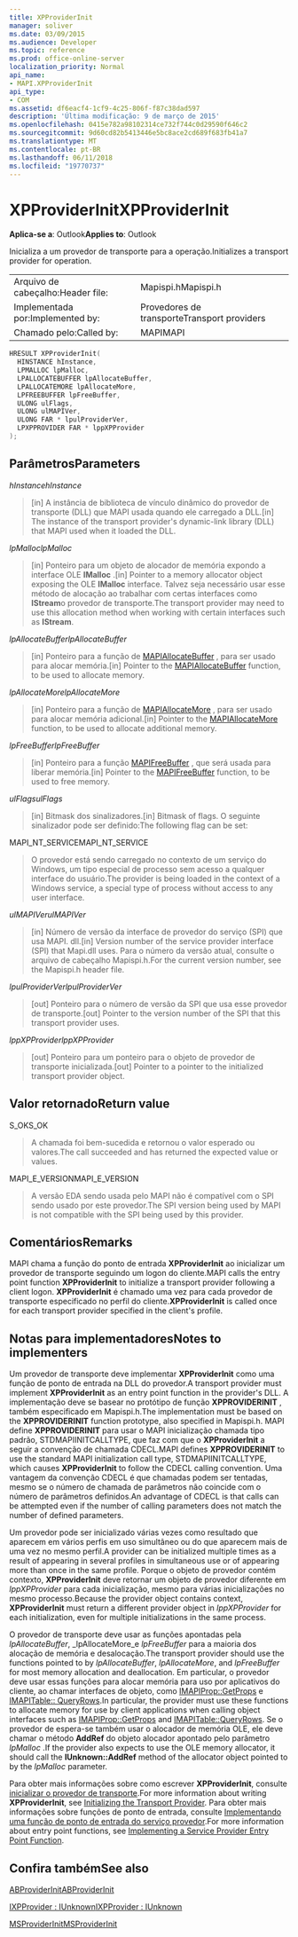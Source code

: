 ```yaml
---
title: XPProviderInit
manager: soliver
ms.date: 03/09/2015
ms.audience: Developer
ms.topic: reference
ms.prod: office-online-server
localization_priority: Normal
api_name:
- MAPI.XPProviderInit
api_type:
- COM
ms.assetid: df6eacf4-1cf9-4c25-806f-f87c38dad597
description: 'Última modificação: 9 de março de 2015'
ms.openlocfilehash: 0415e782a98102314ce732f744c0d29590f646c2
ms.sourcegitcommit: 9d60cd82b5413446e5bc8ace2cd689f683fb41a7
ms.translationtype: MT
ms.contentlocale: pt-BR
ms.lasthandoff: 06/11/2018
ms.locfileid: "19770737"
---
```

# <a name="xpproviderinit"></a><span data-ttu-id="c50d9-103">XPProviderInit</span><span class="sxs-lookup"><span data-stu-id="c50d9-103">XPProviderInit</span></span>

  
  
<span data-ttu-id="c50d9-104">**Aplica-se a**: Outlook</span><span class="sxs-lookup"><span data-stu-id="c50d9-104">**Applies to**: Outlook</span></span> 
  
<span data-ttu-id="c50d9-105">Inicializa a um provedor de transporte para a operação.</span><span class="sxs-lookup"><span data-stu-id="c50d9-105">Initializes a transport provider for operation.</span></span>
  
|||
|:-----|:-----|
|<span data-ttu-id="c50d9-106">Arquivo de cabeçalho:</span><span class="sxs-lookup"><span data-stu-id="c50d9-106">Header file:</span></span>  <br/> |<span data-ttu-id="c50d9-107">Mapispi.h</span><span class="sxs-lookup"><span data-stu-id="c50d9-107">Mapispi.h</span></span>  <br/> |
|<span data-ttu-id="c50d9-108">Implementada por:</span><span class="sxs-lookup"><span data-stu-id="c50d9-108">Implemented by:</span></span>  <br/> |<span data-ttu-id="c50d9-109">Provedores de transporte</span><span class="sxs-lookup"><span data-stu-id="c50d9-109">Transport providers</span></span>  <br/> |
|<span data-ttu-id="c50d9-110">Chamado pelo:</span><span class="sxs-lookup"><span data-stu-id="c50d9-110">Called by:</span></span>  <br/> |<span data-ttu-id="c50d9-111">MAPI</span><span class="sxs-lookup"><span data-stu-id="c50d9-111">MAPI</span></span>  <br/> |
   
```cpp
HRESULT XPProviderInit(
  HINSTANCE hInstance,
  LPMALLOC lpMalloc,
  LPALLOCATEBUFFER lpAllocateBuffer,
  LPALLOCATEMORE lpAllocateMore,
  LPFREEBUFFER lpFreeBuffer,
  ULONG ulFlags,
  ULONG ulMAPIVer,
  ULONG FAR * lpulProviderVer,
  LPXPPROVIDER FAR * lppXPProvider
);
```

## <a name="parameters"></a><span data-ttu-id="c50d9-112">Parâmetros</span><span class="sxs-lookup"><span data-stu-id="c50d9-112">Parameters</span></span>

 <span data-ttu-id="c50d9-113">_hInstance_</span><span class="sxs-lookup"><span data-stu-id="c50d9-113">_hInstance_</span></span>
  
> <span data-ttu-id="c50d9-114">[in] A instância de biblioteca de vínculo dinâmico do provedor de transporte (DLL) que MAPI usada quando ele carregado a DLL.</span><span class="sxs-lookup"><span data-stu-id="c50d9-114">[in] The instance of the transport provider's dynamic-link library (DLL) that MAPI used when it loaded the DLL.</span></span>
    
 <span data-ttu-id="c50d9-115">_lpMalloc_</span><span class="sxs-lookup"><span data-stu-id="c50d9-115">_lpMalloc_</span></span>
  
> <span data-ttu-id="c50d9-116">[in] Ponteiro para um objeto de alocador de memória expondo a interface OLE **IMalloc** .</span><span class="sxs-lookup"><span data-stu-id="c50d9-116">[in] Pointer to a memory allocator object exposing the OLE **IMalloc** interface.</span></span> <span data-ttu-id="c50d9-117">Talvez seja necessário usar esse método de alocação ao trabalhar com certas interfaces como **IStream**o provedor de transporte.</span><span class="sxs-lookup"><span data-stu-id="c50d9-117">The transport provider may need to use this allocation method when working with certain interfaces such as **IStream**.</span></span> 
    
 <span data-ttu-id="c50d9-118">_lpAllocateBuffer_</span><span class="sxs-lookup"><span data-stu-id="c50d9-118">_lpAllocateBuffer_</span></span>
  
> <span data-ttu-id="c50d9-119">[in] Ponteiro para a função de [MAPIAllocateBuffer](mapiallocatebuffer.md) , para ser usado para alocar memória.</span><span class="sxs-lookup"><span data-stu-id="c50d9-119">[in] Pointer to the [MAPIAllocateBuffer](mapiallocatebuffer.md) function, to be used to allocate memory.</span></span> 
    
 <span data-ttu-id="c50d9-120">_lpAllocateMore_</span><span class="sxs-lookup"><span data-stu-id="c50d9-120">_lpAllocateMore_</span></span>
  
> <span data-ttu-id="c50d9-121">[in] Ponteiro para a função de [MAPIAllocateMore](mapiallocatemore.md) , para ser usado para alocar memória adicional.</span><span class="sxs-lookup"><span data-stu-id="c50d9-121">[in] Pointer to the [MAPIAllocateMore](mapiallocatemore.md) function, to be used to allocate additional memory.</span></span> 
    
 <span data-ttu-id="c50d9-122">_lpFreeBuffer_</span><span class="sxs-lookup"><span data-stu-id="c50d9-122">_lpFreeBuffer_</span></span>
  
> <span data-ttu-id="c50d9-123">[in] Ponteiro para a função [MAPIFreeBuffer](mapifreebuffer.md) , que será usada para liberar memória.</span><span class="sxs-lookup"><span data-stu-id="c50d9-123">[in] Pointer to the [MAPIFreeBuffer](mapifreebuffer.md) function, to be used to free memory.</span></span> 
    
 <span data-ttu-id="c50d9-124">_ulFlags_</span><span class="sxs-lookup"><span data-stu-id="c50d9-124">_ulFlags_</span></span>
  
> <span data-ttu-id="c50d9-125">[in] Bitmask dos sinalizadores.</span><span class="sxs-lookup"><span data-stu-id="c50d9-125">[in] Bitmask of flags.</span></span> <span data-ttu-id="c50d9-126">O seguinte sinalizador pode ser definido:</span><span class="sxs-lookup"><span data-stu-id="c50d9-126">The following flag can be set:</span></span>
    
<span data-ttu-id="c50d9-127">MAPI_NT_SERVICE</span><span class="sxs-lookup"><span data-stu-id="c50d9-127">MAPI_NT_SERVICE</span></span> 
  
> <span data-ttu-id="c50d9-128">O provedor está sendo carregado no contexto de um serviço do Windows, um tipo especial de processo sem acesso a qualquer interface do usuário.</span><span class="sxs-lookup"><span data-stu-id="c50d9-128">The provider is being loaded in the context of a Windows service, a special type of process without access to any user interface.</span></span> 
    
 <span data-ttu-id="c50d9-129">_ulMAPIVer_</span><span class="sxs-lookup"><span data-stu-id="c50d9-129">_ulMAPIVer_</span></span>
  
> <span data-ttu-id="c50d9-130">[in] Número de versão da interface de provedor do serviço (SPI) que usa MAPI. dll.</span><span class="sxs-lookup"><span data-stu-id="c50d9-130">[in] Version number of the service provider interface (SPI) that Mapi.dll uses.</span></span> <span data-ttu-id="c50d9-131">Para o número da versão atual, consulte o arquivo de cabeçalho Mapispi.h.</span><span class="sxs-lookup"><span data-stu-id="c50d9-131">For the current version number, see the Mapispi.h header file.</span></span> 
    
 <span data-ttu-id="c50d9-132">_lpulProviderVer_</span><span class="sxs-lookup"><span data-stu-id="c50d9-132">_lpulProviderVer_</span></span>
  
> <span data-ttu-id="c50d9-133">[out] Ponteiro para o número de versão da SPI que usa esse provedor de transporte.</span><span class="sxs-lookup"><span data-stu-id="c50d9-133">[out] Pointer to the version number of the SPI that this transport provider uses.</span></span> 
    
 <span data-ttu-id="c50d9-134">_lppXPProvider_</span><span class="sxs-lookup"><span data-stu-id="c50d9-134">_lppXPProvider_</span></span>
  
> <span data-ttu-id="c50d9-135">[out] Ponteiro para um ponteiro para o objeto de provedor de transporte inicializada.</span><span class="sxs-lookup"><span data-stu-id="c50d9-135">[out] Pointer to a pointer to the initialized transport provider object.</span></span>
    
## <a name="return-value"></a><span data-ttu-id="c50d9-136">Valor retornado</span><span class="sxs-lookup"><span data-stu-id="c50d9-136">Return value</span></span>

<span data-ttu-id="c50d9-137">S_OK</span><span class="sxs-lookup"><span data-stu-id="c50d9-137">S_OK</span></span> 
  
> <span data-ttu-id="c50d9-138">A chamada foi bem-sucedida e retornou o valor esperado ou valores.</span><span class="sxs-lookup"><span data-stu-id="c50d9-138">The call succeeded and has returned the expected value or values.</span></span> 
    
<span data-ttu-id="c50d9-139">MAPI_E_VERSION</span><span class="sxs-lookup"><span data-stu-id="c50d9-139">MAPI_E_VERSION</span></span> 
  
> <span data-ttu-id="c50d9-140">A versão EDA sendo usada pelo MAPI não é compatível com o SPI sendo usado por este provedor.</span><span class="sxs-lookup"><span data-stu-id="c50d9-140">The SPI version being used by MAPI is not compatible with the SPI being used by this provider.</span></span>
    
## <a name="remarks"></a><span data-ttu-id="c50d9-141">Comentários</span><span class="sxs-lookup"><span data-stu-id="c50d9-141">Remarks</span></span>

<span data-ttu-id="c50d9-142">MAPI chama a função do ponto de entrada **XPProviderInit** ao inicializar um provedor de transporte seguindo um logon do cliente.</span><span class="sxs-lookup"><span data-stu-id="c50d9-142">MAPI calls the entry point function **XPProviderInit** to initialize a transport provider following a client logon.</span></span> <span data-ttu-id="c50d9-143">**XPProviderInit** é chamado uma vez para cada provedor de transporte especificado no perfil do cliente.</span><span class="sxs-lookup"><span data-stu-id="c50d9-143">**XPProviderInit** is called once for each transport provider specified in the client's profile.</span></span> 
  
## <a name="notes-to-implementers"></a><span data-ttu-id="c50d9-144">Notas para implementadores</span><span class="sxs-lookup"><span data-stu-id="c50d9-144">Notes to implementers</span></span>

<span data-ttu-id="c50d9-145">Um provedor de transporte deve implementar **XPProviderInit** como uma função de ponto de entrada na DLL do provedor.</span><span class="sxs-lookup"><span data-stu-id="c50d9-145">A transport provider must implement **XPProviderInit** as an entry point function in the provider's DLL.</span></span> <span data-ttu-id="c50d9-146">A implementação deve se basear no protótipo de função **XPPROVIDERINIT** , também especificado em Mapispi.h.</span><span class="sxs-lookup"><span data-stu-id="c50d9-146">The implementation must be based on the **XPPROVIDERINIT** function prototype, also specified in Mapispi.h.</span></span> <span data-ttu-id="c50d9-147">MAPI define **XPPROVIDERINIT** para usar o MAPI inicialização chamada tipo padrão, STDMAPIINITCALLTYPE, que faz com que o **XPProviderInit** a seguir a convenção de chamada CDECL.</span><span class="sxs-lookup"><span data-stu-id="c50d9-147">MAPI defines **XPPROVIDERINIT** to use the standard MAPI initialization call type, STDMAPIINITCALLTYPE, which causes **XPProviderInit** to follow the CDECL calling convention.</span></span> <span data-ttu-id="c50d9-148">Uma vantagem da convenção CDECL é que chamadas podem ser tentadas, mesmo se o número de chamada de parâmetros não coincide com o número de parâmetros definidos.</span><span class="sxs-lookup"><span data-stu-id="c50d9-148">An advantage of CDECL is that calls can be attempted even if the number of calling parameters does not match the number of defined parameters.</span></span> 
  
<span data-ttu-id="c50d9-149">Um provedor pode ser inicializado várias vezes como resultado que aparecem em vários perfis em uso simultâneo ou do que aparecem mais de uma vez no mesmo perfil.</span><span class="sxs-lookup"><span data-stu-id="c50d9-149">A provider can be initialized multiple times as a result of appearing in several profiles in simultaneous use or of appearing more than once in the same profile.</span></span> <span data-ttu-id="c50d9-150">Porque o objeto de provedor contém contexto, **XPProviderInit** deve retornar um objeto de provedor diferente em _lppXPProvider_ para cada inicialização, mesmo para várias inicializações no mesmo processo.</span><span class="sxs-lookup"><span data-stu-id="c50d9-150">Because the provider object contains context, **XPProviderInit** must return a different provider object in  _lppXPProvider_ for each initialization, even for multiple initializations in the same process.</span></span> 
  
<span data-ttu-id="c50d9-151">O provedor de transporte deve usar as funções apontadas pela _lpAllocateBuffer_, _lpAllocateMore_e _lpFreeBuffer_ para a maioria dos alocação de memória e desalocação.</span><span class="sxs-lookup"><span data-stu-id="c50d9-151">The transport provider should use the functions pointed to by  _lpAllocateBuffer_,  _lpAllocateMore_, and  _lpFreeBuffer_ for most memory allocation and deallocation.</span></span> <span data-ttu-id="c50d9-152">Em particular, o provedor deve usar essas funções para alocar memória para uso por aplicativos do cliente, ao chamar interfaces de objeto, como [IMAPIProp::GetProps](imapiprop-getprops.md) e [IMAPITable:: QueryRows](imapitable-queryrows.md).</span><span class="sxs-lookup"><span data-stu-id="c50d9-152">In particular, the provider must use these functions to allocate memory for use by client applications when calling object interfaces such as [IMAPIProp::GetProps](imapiprop-getprops.md) and [IMAPITable::QueryRows](imapitable-queryrows.md).</span></span> <span data-ttu-id="c50d9-153">Se o provedor de espera-se também usar o alocador de memória OLE, ele deve chamar o método **AddRef** do objeto alocador apontado pelo parâmetro _lpMalloc_ .</span><span class="sxs-lookup"><span data-stu-id="c50d9-153">If the provider also expects to use the OLE memory allocator, it should call the **IUnknown::AddRef** method of the allocator object pointed to by the  _lpMalloc_ parameter.</span></span> 
  
<span data-ttu-id="c50d9-154">Para obter mais informações sobre como escrever **XPProviderInit**, consulte [inicializar o provedor de transporte](initializing-the-transport-provider.md).</span><span class="sxs-lookup"><span data-stu-id="c50d9-154">For more information about writing **XPProviderInit**, see [Initializing the Transport Provider](initializing-the-transport-provider.md).</span></span> <span data-ttu-id="c50d9-155">Para obter mais informações sobre funções de ponto de entrada, consulte [Implementando uma função de ponto de entrada do serviço provedor](implementing-a-service-provider-entry-point-function.md).</span><span class="sxs-lookup"><span data-stu-id="c50d9-155">For more information about entry point functions, see [Implementing a Service Provider Entry Point Function](implementing-a-service-provider-entry-point-function.md).</span></span> 
  
## <a name="see-also"></a><span data-ttu-id="c50d9-156">Confira também</span><span class="sxs-lookup"><span data-stu-id="c50d9-156">See also</span></span>



[<span data-ttu-id="c50d9-157">ABProviderInit</span><span class="sxs-lookup"><span data-stu-id="c50d9-157">ABProviderInit</span></span>](abproviderinit.md)
  
[<span data-ttu-id="c50d9-158">IXPProvider : IUnknown</span><span class="sxs-lookup"><span data-stu-id="c50d9-158">IXPProvider : IUnknown</span></span>](ixpprovideriunknown.md)
  
[<span data-ttu-id="c50d9-159">MSProviderInit</span><span class="sxs-lookup"><span data-stu-id="c50d9-159">MSProviderInit</span></span>](msproviderinit.md)

